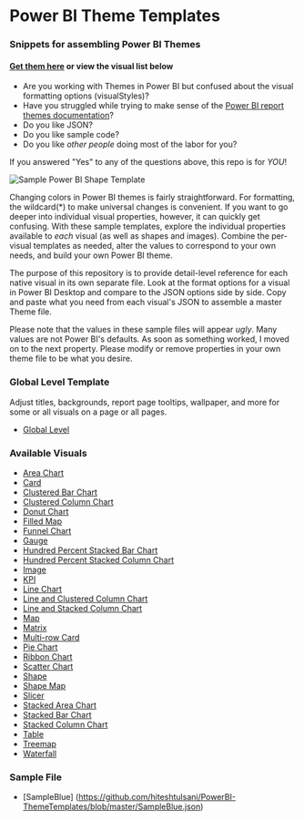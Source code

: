 # Power BI Theme Templates
### Snippets for assembling Power BI Themes

#### [Get them here](https://github.com/deldersveld/PowerBI-ThemeTemplates) or view the visual list below

- Are you working with Themes in Power BI but confused about the visual formatting options (visualStyles)?  
- Have you struggled while trying to make sense of the [Power BI report themes documentation](https://docs.microsoft.com/en-us/power-bi/desktop-report-themes)?  
- Do you like JSON?  
- Do you like sample code?
- Do you like *other people* doing most of the labor for you?

If you answered "Yes" to any of the questions above, this repo is for *YOU*!

![Sample Power BI Shape Template](https://github.com/deldersveld/PowerBI-ThemeTemplates/raw/9e4ac640b9087ae30f4f7ad2b3fdaf9b0e1a592e/ShapeTemplate.PNG "Sample Shape Template")

Changing colors in Power BI themes is fairly straightforward. For formatting, the wildcard(*) to make universal changes is convenient. If you want to go deeper into individual visual properties, however, it can quickly get confusing. With these sample templates, explore the individual properties available to *each* visual (as well as shapes and images). Combine the per-visual templates as needed, alter the values to correspond to your own needs, and build your own Power BI theme.

The purpose of this repository is to provide detail-level reference for each native visual in its own separate file. Look at the format options for a visual in Power BI Desktop and compare to the JSON options side by side. Copy and paste what you need from each visual's JSON to assemble a master Theme file.

Please note that the values in these sample files will appear *ugly*. Many values are not Power BI's defaults. As soon as something worked, I moved on to the next property. Please modify or remove properties in your own theme file to be what you desire.

### Global Level Template
Adjust titles, backgrounds, report page tooltips, wallpaper, and more for some or all visuals on a page or all pages.

- [Global Level](https://github.com/deldersveld/PowerBI-ThemeTemplates/blob/master/GlobalLevelTemplate.json)  

### Available Visuals  

- [Area Chart](https://github.com/deldersveld/PowerBI-ThemeTemplates/blob/master/Area.json)  
- [Card](https://github.com/deldersveld/PowerBI-ThemeTemplates/blob/master/Card.json)  
- [Clustered Bar Chart](https://github.com/deldersveld/PowerBI-ThemeTemplates/blob/master/ClusteredBar.json)  
- [Clustered Column Chart](https://github.com/deldersveld/PowerBI-ThemeTemplates/blob/master/ClusteredColumn.json)  
- [Donut Chart](https://github.com/deldersveld/PowerBI-ThemeTemplates/blob/master/Donut.json)  
- [Filled Map](https://github.com/deldersveld/PowerBI-ThemeTemplates/blob/master/FilledMap.json)  
- [Funnel Chart](https://github.com/deldersveld/PowerBI-ThemeTemplates/blob/master/Funnel.json)  
- [Gauge](https://github.com/deldersveld/PowerBI-ThemeTemplates/blob/master/Gauge.json)  
- [Hundred Percent Stacked Bar Chart](https://github.com/deldersveld/PowerBI-ThemeTemplates/blob/master/HundredPercentStackedBar.json)  
- [Hundred Percent Stacked Column Chart](https://github.com/deldersveld/PowerBI-ThemeTemplates/blob/master/HundredPercentStackedColumn.json)  
- [Image](https://github.com/deldersveld/PowerBI-ThemeTemplates/blob/master/Image.json)  
- [KPI](https://github.com/deldersveld/PowerBI-ThemeTemplates/blob/master/KPI.json)  
- [Line Chart](https://github.com/deldersveld/PowerBI-ThemeTemplates/blob/master/Line.json)  
- [Line and Clustered Column Chart](https://github.com/deldersveld/PowerBI-ThemeTemplates/blob/master/LineClusteredColumnCombo.json)  
- [Line and Stacked Column Chart](https://github.com/deldersveld/PowerBI-ThemeTemplates/blob/master/LineStackedColumnCombo.json)  
- [Map](https://github.com/deldersveld/PowerBI-ThemeTemplates/blob/master/Map.json)  
- [Matrix](https://github.com/deldersveld/PowerBI-ThemeTemplates/blob/master/Matrix.json)  
- [Multi-row Card](https://github.com/deldersveld/PowerBI-ThemeTemplates/blob/master/MultirowCard.json)  
- [Pie Chart](https://github.com/deldersveld/PowerBI-ThemeTemplates/blob/master/Pie.json)  
- [Ribbon Chart](https://github.com/deldersveld/PowerBI-ThemeTemplates/blob/master/Ribbon.json)  
- [Scatter Chart](https://github.com/deldersveld/PowerBI-ThemeTemplates/blob/master/ScatterChart.json)  
- [Shape](https://github.com/deldersveld/PowerBI-ThemeTemplates/blob/master/Shape.json)  
- [Shape Map](https://github.com/deldersveld/PowerBI-ThemeTemplates/blob/master/ShapeMap.json)  
- [Slicer](https://github.com/deldersveld/PowerBI-ThemeTemplates/blob/master/Slicer.json)  
- [Stacked Area Chart](https://github.com/deldersveld/PowerBI-ThemeTemplates/blob/master/StackedArea.json)  
- [Stacked Bar Chart](https://github.com/deldersveld/PowerBI-ThemeTemplates/blob/master/StackedBar.json)  
- [Stacked Column Chart](https://github.com/deldersveld/PowerBI-ThemeTemplates/blob/master/StackedColumn.json)  
- [Table](https://github.com/deldersveld/PowerBI-ThemeTemplates/blob/master/Table.json)  
- [Treemap](https://github.com/deldersveld/PowerBI-ThemeTemplates/blob/master/Treemap.json)  
- [Waterfall](https://github.com/deldersveld/PowerBI-ThemeTemplates/blob/master/Waterfall.json)  

### Sample File

- [SampleBlue] (https://github.com/hiteshtulsani/PowerBI-ThemeTemplates/blob/master/SampleBlue.json)

